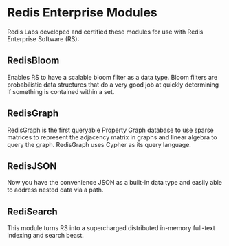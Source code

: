 # Redis Enterprise Modules

Redis Labs developed and certified these modules for use with Redis Enterprise Software (RS):

## RedisBloom
Enables RS to have a scalable bloom filter as a data type. Bloom filters are probabilistic data structures that do a very good job at quickly determining if something is contained within a set.

## RedisGraph
RedisGraph is the first queryable Property Graph database to use sparse matrices to represent the adjacency matrix in graphs and linear algebra to query the graph. RedisGraph uses Cypher as its query language.


## RedisJSON
Now you have the convenience JSON as a built-in data type and easily able to address nested data via a path.


## RediSearch
This module turns RS into a supercharged distributed in-memory full-text indexing and search beast.

